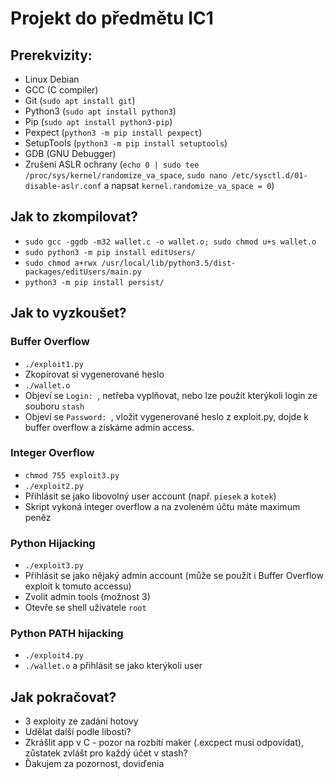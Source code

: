# Projekt do předmětu IC1

## Prerekvizity:

- Linux Debian
- GCC (C compiler)
- Git (`sudo apt install git`)
- Python3 (`sudo apt install python3`)
- Pip (`sudo apt install python3-pip`)
- Pexpect (`python3 -m pip install pexpect`)
- SetupTools (`python3 -m pip install setuptools`)
- GDB (GNU Debugger)
- Zrušení ASLR ochrany (`echo 0 | sudo tee /proc/sys/kernel/randomize_va_space`, `sudo nano /etc/sysctl.d/01-disable-aslr.conf` a napsat `kernel.randomize_va_space = 0`)

## Jak to zkompilovat?

- `sudo gcc -ggdb -m32 wallet.c -o wallet.o; sudo chmod u+s wallet.o`
- `sudo python3 -m pip install editUsers/`
- `sudo chmod a+rwx /usr/local/lib/python3.5/dist-packages/editUsers/main.py`
- `python3 -m pip install persist/`

## Jak to vyzkoušet?

### Buffer Overflow

- `./exploit1.py`
- Zkopírovat si vygenerované heslo
- `./wallet.o`
- Objeví se `Login: `, netřeba vyplňovat, nebo lze použít kterýkoli login ze souboru `stash`
- Objeví se `Password: `, vložit vygenerované heslo z exploit.py, dojde k buffer overflow a získáme admin access.

### Integer Overflow

- `chmod 755 exploit3.py`
- `./exploit2.py`
- Přihlásit se jako libovolný user account (např. `piesek` a `kotek`)
- Skript vykoná integer overflow a na zvoleném účtu máte maximum peněz

### Python Hijacking

- `./exploit3.py`
- Přihlásit se jako nějaký admin account (může se použít i Buffer Overflow exploit k tomuto accessu)
- Zvolit admin tools (možnost 3)
- Otevře se shell uživatele `root`

### Python PATH hijacking

- `./exploit4.py`
- `./wallet.o` a přihlásit se jako kterýkoli user

## Jak pokračovat?

- 3 exploity ze zadání hotovy
- Udělat další podle libosti?
- Zkrášlit app v C - pozor na rozbití maker (.excpect  musí odpovídat), zůstatek zvlášt pro každý účet v stash?
- Ďakujem za pozornost, doviďenia

